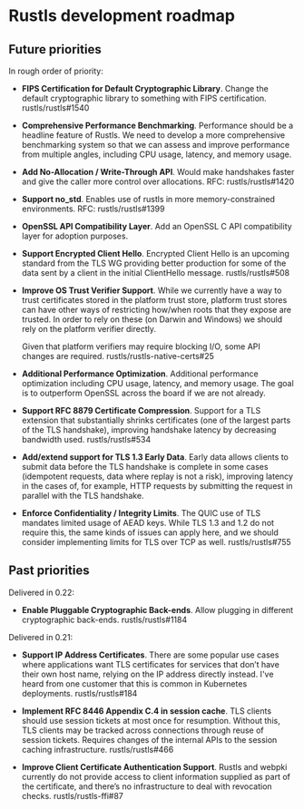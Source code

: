 # Rustls development roadmap

## Future priorities

In rough order of priority:

* **FIPS Certification for Default Cryptographic Library**.
  Change the default cryptographic library to something with FIPS certification.
  rustls/rustls#1540

* **Comprehensive Performance Benchmarking**.
  Performance should be a headline feature of Rustls. We need to develop a more
  comprehensive benchmarking system so that we can assess and improve performance
  from multiple angles, including CPU usage, latency, and memory usage.

* **Add No-Allocation / Write-Through API**.
  Would make handshakes faster and give the caller more control over allocations.
  RFC: rustls/rustls#1420

* **Support no_std**.
  Enables use of rustls in more memory-constrained environments.
  RFC: rustls/rustls#1399

* **OpenSSL API Compatibility Layer**.
  Add an OpenSSL C API compatibility layer for adoption purposes.

* **Support Encrypted Client Hello**.
  Encrypted Client Hello is an upcoming standard from the TLS WG providing better
  production for some of the data sent by a client in the initial ClientHello
  message.
  rustls/rustls#508

* **Improve OS Trust Verifier Support**.
  While we currently have a way to trust certificates stored in the platform trust
  store, platform trust stores can have other ways of restricting how/when roots
  that they expose are trusted. In order to rely on these (on Darwin and Windows)
  we should rely on the platform verifier directly.

  Given that platform verifiers may require blocking I/O, some API changes are
  required.
  rustls/rustls-native-certs#25

* **Additional Performance Optimization**.
  Additional performance optimization including CPU usage, latency, and memory
  usage. The goal is to outperform OpenSSL across the board if we are not already.

* **Support RFC 8879 Certificate Compression**.
  Support for a TLS extension that substantially shrinks certificates (one of the
  largest parts of the TLS handshake), improving handshake latency by decreasing
  bandwidth used.
  rustls/rustls#534

* **Add/extend support for TLS 1.3 Early Data**.
  Early data allows clients to submit data before the TLS handshake is complete
  in some cases (idempotent requests, data where replay is not a risk), improving
  latency in the cases of, for example, HTTP requests by submitting the request
  in parallel with the TLS handshake.

* **Enforce Confidentiality / Integrity Limits**.
  The QUIC use of TLS mandates limited usage of AEAD keys. While TLS 1.3 and 1.2
  do not require this, the same kinds of issues can apply here, and we should
  consider implementing limits for TLS over TCP as well.
  rustls/rustls#755

## Past priorities

Delivered in 0.22:

* **Enable Pluggable Cryptographic Back-ends**.
  Allow plugging in different cryptographic back-ends.
  rustls/rustls#1184

Delivered in 0.21:

* **Support IP Address Certificates**.
  There are some popular use cases where applications want TLS certificates for
  services that don’t have their own host name, relying on the IP address directly
  instead. I've heard from one customer that this is common in Kubernetes deployments.
  rustls/rustls#184

* **Implement RFC 8446 Appendix C.4 in session cache**.
  TLS clients should use session tickets at most once for resumption. Without this,
  TLS clients may be tracked across connections through reuse of session tickets.
  Requires changes of the internal APIs to the session caching infrastructure.
  rustls/rustls#466

* **Improve Client Certificate Authentication Support**.
  Rustls and webpki currently do not provide access to client information supplied
  as part of the certificate, and there’s no infrastructure to deal with revocation
  checks.
  rustls/rustls-ffi#87
